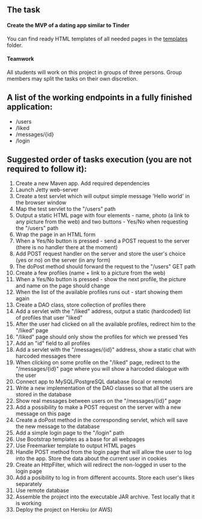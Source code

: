## The task 

#### Create the MVP of a dating app similar to Tinder

You can find ready HTML templates of all needed pages in the [templates](../src/main/java/templates) folder.

#### Teamwork

All students will work on this project in groups of three persons. Group members may split the tasks on their own discretion.

## A list of the working endpoints in a fully finished application:
- /users
- /liked
- /messages/{id}
- /login

## Suggested order of tasks execution (you are not required to follow it):
1. Create a new Maven app. Add required dependencies
2. Launch Jetty web-server
3. Create a test servlet which will output simple message 'Hello world' in the browser window
4. Map the test servlet to the "/users" path
5. Output a static HTML page with four elements - name, photo (a link to any picture from the web) and two buttons - Yes/No when requesting the "/users" path
6. Wrap the page in an HTML form
7. When a Yes/No button is pressed - send a POST request to the server (there is no handler there at the moment)
8. Add POST request handler on the server and store the user's choice (yes or no) on the server (in any form)
9. The doPost method should forward the request to the "/users" GET path
10. Create a few profiles (name + link to a picture from the web)
11. When a Yes/No button is pressed - show the next profile, the picture and name on the page should change
12. When the list of the available profiles runs out - start showing them again
13. Create a DAO class, store collection of profiles there
14. Add a servlet with the "/liked" address, output a static (hardcoded) list of profiles that user "liked"
15. After the user had clicked on all the available profiles, redirect him to the "/liked" page
16. "/liked" page should only show the profiles for which we pressed Yes
17. Add an "id" field to all profiles 
18. Add a servlet with the "/messages/{id}" address, show a static chat with harcoded messages there
19. When clicking on some profile on the "/liked" page, redirect to the "/messages/{id}" page where you will show a harcoded dialogue with the user
20. Connect app to MySQL/PostgreSQL database (local or remote)
21. Write a new implementation of the DAO classes so that all the users are stored in the database
22. Show real messages between users on the "/messages/{id}" page
23. Add a possibility to make a POST request on the server with a new message on this page
24. Create a doPost method in the corresponding servlet, which will save the new message to the database
25. Add a simple login page to the "/login" path
26. Use Bootstrap templates as a base for all webpages
27. Use Freemarker template to output HTML pages
28. Handle POST method from the login page that will allow the user to log into the app. Store the data about the current user in cookies
29. Create an HttpFilter, which will redirect the non-logged in user to the login page
30. Add a posibility to log in from different accounts. Store each user's likes separately
31. Use remote database
32. Assemble the project into the executable JAR archive. Test locally that it is working
33. Deploy the project on Heroku (or AWS)
